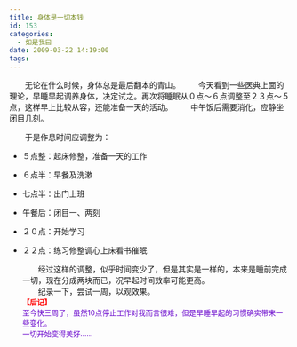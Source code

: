 ```yaml
---
title: 身体是一切本钱
id: 153
categories:
  - 如是我曰
date: 2009-03-22 14:19:00
tags:
---
```


　　无论在什么时候，身体总是最后翻本的青山。
　　今天看到一些医典上面的理论，早睡早起调养身体，决定试之。再次将睡眠从０点～６点调整至２３点～５点，这样早上比较从容，还能准备一天的活动。
　　中午饭后需要消化，应静坐闭目几刻。
<div>　　于是作息时间应调整为：</div><div>

*   ５点整：起床修整，准备一天的工作

*   ６点半：早餐及洗漱

*   七点半：出门上班

*   午餐后：闭目一、两刻

*   ２０点：开始学习

*   ２２点：练习修整调心上床看书催眠<div>　　经过这样的调整，似乎时间变少了，但是其实是一样的，本来是睡前完成一切，现在分成两块而已，况早起时间效率可能更高。</div><div>　　纪录一下，尝试一周，以观效果。</div><div><span class="Apple-style-span" style="font-size:small;">
</span></div><div><span class="Apple-style-span" style="font-weight:bold;"><span class="Apple-style-span" style="color:rgb(255,0,0);"><span class="Apple-style-span" style="font-size:small;">【后记】</span></span></span></div><div><span class="Apple-style-span" style="color:rgb(102,0,204);"><span class="Apple-style-span" style="font-size:small;">至今快三周了，虽然10点停止工作对我而言很难，但是早睡早起的习惯确实带来一些变化。</span></span></div><div><span class="Apple-style-span" style="color:rgb(102,0,204);"><span class="Apple-style-span" style="font-size:small;">一切开始变得美好……</span></span></div></div>